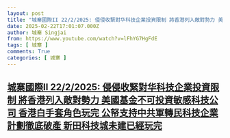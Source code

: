 ```yaml
---
layout: post
title: "城寨國際II 22/2/2025: 侵侵收緊對华科技企業投資限制 將香港列入敵對勢力 美國基金不可投資敏感科技公司 香港白手套角色玩完 公帑支持中共軍轉民科技企業計劃徹底破產 新田科技城未建已經玩完"
date: 2025-02-22T17:01:07.000Z
author: 城寨 Singjai
from: https://www.youtube.com/watch?v=lFhYG7HgFdE
tags: [ 城寨 ]
comments: True
categories: [ 城寨 ]
---
```

<!--1740243667000-->
[城寨國際II 22/2/2025: 侵侵收緊對华科技企業投資限制 將香港列入敵對勢力 美國基金不可投資敏感科技公司 香港白手套角色玩完 公帑支持中共軍轉民科技企業計劃徹底破產 新田科技城未建已經玩完](https://www.youtube.com/watch?v=lFhYG7HgFdE)
------

<div>

</div>
